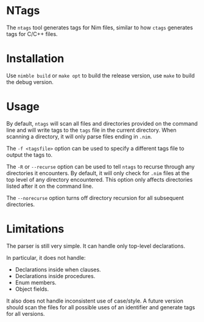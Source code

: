 # NTags

The `ntags` tool generates tags for Nim files, similar to how `ctags`
generates tags for C/C++ files.

# Installation

Use `nimble build` or `make opt` to build the release version, use
`make` to build the debug version.

# Usage

By default, `ntags` will scan all files and directories provided on the
command line and will write tags to the `tags` file in the current
directory. When scanning a directory, it will only parse files ending in
`.nim`.

The `-f <tagsfile>` option can be used to specify a different tags file
to output the tags to.

The `-R` or `--recurse` option can be used to tell `ntags` to recurse
through any directories it encounters. By default, it will only check
for `.nim` files at the top level of any directory encountered. This
option only affects directories listed after it on the command line.

The `--norecurse` option turns off directory recursion for all
subsequent directories.

# Limitations

The parser is still very simple. It can handle only top-level
declarations.

In particular, it does not handle:

* Declarations inside when clauses.
* Declarations inside procedures.
* Enum members.
* Object fields.

It also does not handle inconsistent use of case/style. A future version
should scan the files for all possible uses of an identifier and
generate tags for all versions.
